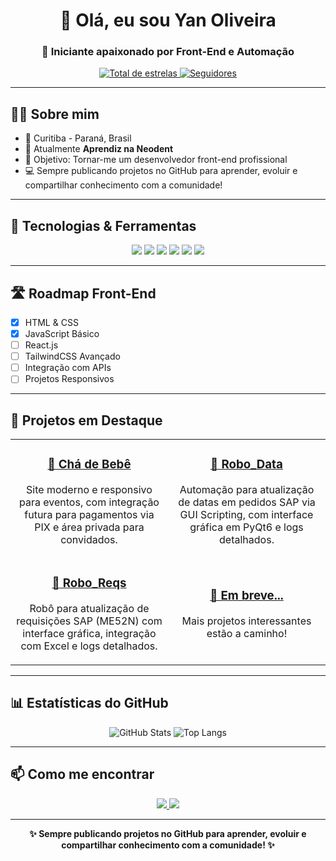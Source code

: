 <!-- Banner ou título -->
<h1 align="center">👋 Olá, eu sou <strong>Yan Oliveira</strong></h1>
<h3 align="center">🚀 Iniciante apaixonado por Front-End e Automação</h3>

<!-- Badges de estrelas e seguidores -->
<p align="center">
    <a href="https://github.com/Yan-Sykes?tab=repositories&sort=stargazers">
        <img alt="Total de estrelas" title="Total de estrelas no GitHub" 
        src="https://custom-icon-badges.demolab.com/github/stars/Yan-Sykes?color=55960c&style=for-the-badge&labelColor=488207&logo=star&label=Estrelas"/>
    </a>
    <a href="https://github.com/Yan-Sykes?tab=followers">
        <img alt="Seguidores" title="Me siga no GitHub" 
        src="https://custom-icon-badges.demolab.com/github/followers/Yan-Sykes?color=236ad3&labelColor=1155ba&style=for-the-badge&logo=github&label=Seguidores&logoColor=white"/>
    </a>
</p>

---

## 👨‍💻 Sobre mim
- 📍 Curitiba - Paraná, Brasil  
- 💼 Atualmente **Aprendiz na Neodent**  
- 🎯 Objetivo: Tornar-me um desenvolvedor front-end profissional  
- 💻 Sempre publicando projetos no GitHub para aprender, evoluir e compartilhar conhecimento com a comunidade!  

---

## 🔧 Tecnologias & Ferramentas
<p align="center">
    <img src="https://img.shields.io/badge/Python-3776AB?style=for-the-badge&logo=python&logoColor=white"/>
    <img src="https://img.shields.io/badge/TypeScript-007ACC?style=for-the-badge&logo=typescript&logoColor=white"/>
    <img src="https://img.shields.io/badge/TailwindCSS-38B2AC?style=for-the-badge&logo=tailwind-css&logoColor=white"/>
    <img src="https://img.shields.io/badge/Vite-646CFF?style=for-the-badge&logo=vite&logoColor=white"/>
    <img src="https://img.shields.io/badge/Supabase-3FCF8E?style=for-the-badge&logo=supabase&logoColor=white"/>
    <img src="https://img.shields.io/badge/SAP-0FAAFF?style=for-the-badge&logo=sap&logoColor=white"/>
</p>

---

## 🛣️ Roadmap Front-End
- [x] HTML & CSS  
- [x] JavaScript Básico  
- [ ] React.js  
- [ ] TailwindCSS Avançado  
- [ ] Integração com APIs  
- [ ] Projetos Responsivos  

---

## 🚀 Projetos em Destaque
<div align="center">
<table>
<tr>
<td align="center" width="50%">
<h3><a href="https://github.com/Yan-Sykes/Cha-de-bebe">🎉 Chá de Bebê</a></h3>
<p>Site moderno e responsivo para eventos, com integração futura para pagamentos via PIX e área privada para convidados.</p>
</td>
<td align="center" width="50%">
<h3><a href="https://github.com/Yan-Sykes/Robo_Data">🤖 Robo_Data</a></h3>
<p>Automação para atualização de datas em pedidos SAP via GUI Scripting, com interface gráfica em PyQt6 e logs detalhados.</p>
</td>
</tr>
<tr>
<td align="center" width="50%">
<h3><a href="https://github.com/Yan-Sykes/Robo_Reqs">🤖 Robo_Reqs</a></h3>
<p>Robô para atualização de requisições SAP (ME52N) com interface gráfica, integração com Excel e logs detalhados.</p>
</td>
<td align="center" width="50%">
<h3><a href="#">📌 Em breve...</a></h3>
<p>Mais projetos interessantes estão a caminho!</p>
</td>
</tr>
</table>
</div>

---

## 📊 Estatísticas do GitHub
<p align="center">
<img src="https://github-readme-stats.vercel.app/api?username=Yan-Sykes&show_icons=true&theme=radical" alt="GitHub Stats"/>
<img src="https://github-readme-stats.vercel.app/api/top-langs/?username=Yan-Sykes&layout=compact&theme=radical" alt="Top Langs"/>
</p>

---

## 📫 Como me encontrar
<p align="center">
<a href="https://www.linkedin.com/in/yan-oliveira-724269236/">
<img src="https://img.shields.io/badge/LinkedIn-0077B5?style=for-the-badge&logo=linkedin&logoColor=white"/>
</a>
<a href="mailto:yan_oliveira2003@hotmail.com">
<img src="https://img.shields.io/badge/Outlook-0078D4?style=for-the-badge&logo=microsoft-outlook&logoColor=white"/>
</a>
</p>

---

<p align="center"><strong>✨ Sempre publicando projetos no GitHub para aprender, evoluir e compartilhar conhecimento com a comunidade! ✨</strong></p>

